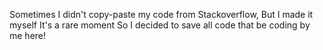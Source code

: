 Sometimes I didn't copy-paste my code from Stackoverflow, But I made it myself
It's a rare moment
So I decided to save all code that be coding by me here!
